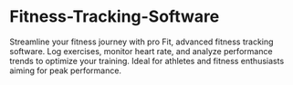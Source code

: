 # Fitness-Tracking-Software
Streamline your fitness journey with pro Fit, advanced fitness tracking software. Log exercises, monitor heart rate, and analyze performance trends to optimize your training. Ideal for athletes and fitness enthusiasts aiming for peak performance.
